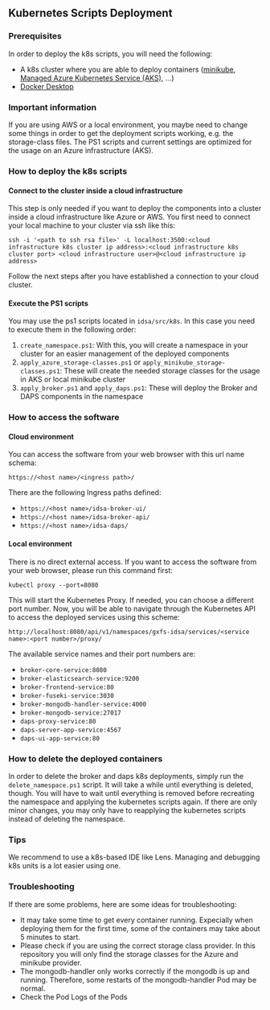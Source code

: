 ## Kubernetes Scripts Deployment
### Prerequisites
In order to deploy the k8s scripts, you will need the following:

* A k8s cluster where you are able to deploy containers ([minikube](https://minikube.sigs.k8s.io/docs/start/), [Managed Azure Kubernetes Service (AKS)](https://docs.microsoft.com/en-us/azure/aks/learn/quick-kubernetes-deploy-cli), ...)
* [Docker Desktop](https://www.docker.com/blog/getting-started-with-docker-desktop/)

### Important information
If you are using AWS or a local environment, you maybe need to change some things in order to get the deployment scripts working, e.g. the storage-class files. The PS1 scripts and current settings are optimized for the usage on an Azure infrastructure (AKS).

### How to deploy the k8s scripts
#### Connect to the cluster inside a cloud infrastructure
This step is only needed if you want to deploy the components into a cluster inside a cloud infrastructure like Azure or AWS. You first need to connect your local machine to your cluster via ssh like this:

`ssh -i '<path to ssh rsa file>' -L localhost:3500:<cloud infrastructure k8s cluster ip address>:<cloud infrastructure k8s cluster port> <cloud infrastructure user>@<cloud infrastructure ip address>`

Follow the next steps after you have established a connection to your cloud cluster.

#### Execute the PS1 scripts
You may use the ps1 scripts located in `idsa/src/k8s`. In this case you need to execute them in the following order:

1. `create_namespace.ps1`: With this, you will create a namespace in your cluster for an easier management of the deployed components
3. `apply_azure_storage-classes.ps1` or `apply_minikube_storage-classes.ps1`: These will create the needed storage classes for the usage in AKS or local minikube cluster
5. `apply_broker.ps1` and `apply_daps.ps1`: These will deploy the Broker and DAPS components in the namespace

### How to access the software
#### Cloud environment
You can access the software from your web browser with this url name schema:

`https://<host name>/<ingress path>/`

There are the following Ingress paths defined:
* `https://<host name>/idsa-broker-ui/`
* `https://<host name>/idsa-broker-api/`
* `https://<host name>/idsa-daps/`

#### Local environment
There is no direct external access. If you want to access the software from your web browser, please run this command first:

`kubectl proxy --port=8080`

This will start the Kubernetes Proxy. If needed, you can choose a different port number. Now, you will be able to navigate through the Kubernetes API to access the deployed services using this scheme:

`http://localhost:8080/api/v1/namespaces/gxfs-idsa/services/<service name>:<port number>/proxy/`

The available service names and their port numbers are:
* `broker-core-service:8080`
* `broker-elasticsearch-service:9200`
* `broker-frontend-service:80`
* `broker-fuseki-service:3030`
* `broker-mongodb-handler-service:4000`
* `broker-mongodb-service:27017`
* `daps-proxy-service:80`
* `daps-server-app-service:4567`
* `daps-ui-app-service:80`

### How to delete the deployed containers
In order to delete the broker and daps k8s deployments, simply run the `delete_namespace.ps1` script. It will take a while until everything is deleted, though. You will have to wait until everything is removed before recreating the namespace and applying the kubernetes scripts again. If there are only minor changes, you may only have to reapplying the kubernetes scripts instead of deleting the namespace.

### Tips
We recommend to use a k8s-based IDE like Lens. Managing and debugging k8s units is a lot easier using one.

### Troubleshooting
If there are some problems, here are some ideas for troubleshooting:
* It may take some time to get every container running. Expecially when deploying them for the first time, some of the containers may take about 5 minutes to start.
* Please check if you are using the correct storage class provider. In this repository you will only find the storage classes for the Azure and minikube provider.
* The mongodb-handler only works correctly if the mongodb is up and running. Therefore, some restarts of the mongodb-handler Pod may be normal.
* Check the Pod Logs of the Pods
